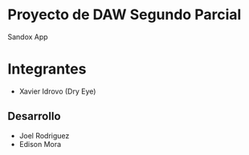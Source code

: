 # Proyecto de DAW Segundo Parcial
Sandox App

# Integrantes
- Xavier Idrovo (Dry Eye)

## Desarrollo
- Joel Rodriguez
- Edison Mora
